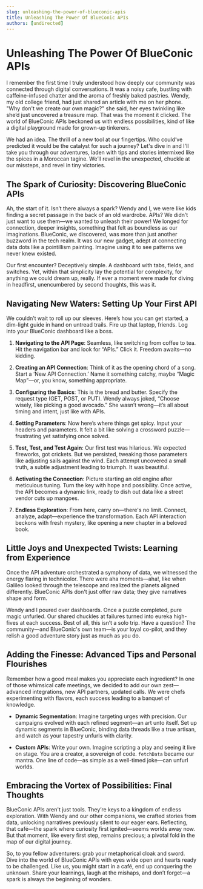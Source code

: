 ```yaml
---
slug: unleashing-the-power-of-blueconic-apis
title: Unleashing The Power Of BlueConic APIs
authors: [undirected]
---
```



# Unleashing The Power Of BlueConic APIs

I remember the first time I truly understood how deeply our community was connected through digital conversations. It was a noisy cafe, bustling with caffeine-infused chatter and the aroma of freshly baked pastries. Wendy, my old college friend, had just shared an article with me on her phone. "Why don't we create our own magic?" she said, her eyes twinkling like she’d just uncovered a treasure map. That was the moment it clicked. The world of BlueConic APIs beckoned us with endless possibilities, kind of like a digital playground made for grown-up tinkerers.

We had an idea. The thrill of a new tool at our fingertips. Who could’ve predicted it would be the catalyst for such a journey? Let's dive in and I'll take you through our adventures, laden with tips and stories intermixed like the spices in a Moroccan tagine. We’ll revel in the unexpected, chuckle at our missteps, and revel in tiny victories.

## The Spark of Curiosity: Discovering BlueConic APIs

Ah, the start of it. Isn’t there always a spark? Wendy and I, we were like kids finding a secret passage in the back of an old wardrobe. APIs? We didn’t just want to use them—we wanted to unleash their power! We longed for connection, deeper insights, something that felt as boundless as our imaginations. BlueConic, we discovered, was more than just another buzzword in the tech realm. It was our new gadget, adept at connecting data dots like a pointillism painting. Imagine using it to see patterns we never knew existed.

Our first encounter? Deceptively simple. A dashboard with tabs, fields, and switches. Yet, within that simplicity lay the potential for complexity, for anything we could dream up, really. If ever a moment were made for diving in headfirst, unencumbered by second thoughts, this was it.

## Navigating New Waters: Setting Up Your First API

We couldn’t wait to roll up our sleeves. Here’s how you can get started, a dim-light guide in hand on untread trails. Fire up that laptop, friends. Log into your BlueConic dashboard like a boss.

1. **Navigating to the API Page**: Seamless, like switching from coffee to tea. Hit the navigation bar and look for “APIs.” Click it. Freedom awaits—no kidding.

2. **Creating an API Connection**: Think of it as the opening chord of a song. Start a ‘New API Connection.’ Name it something catchy, maybe “Magic Map”—or, you know, something appropriate.

3. **Configuring the Basics**: This is the bread and butter. Specify the request type (GET, POST, or PUT). Wendy always joked, “Choose wisely, like picking a good avocado.” She wasn’t wrong—it’s all about timing and intent, just like with APIs.

4. **Setting Parameters**: Now here’s where things get spicy. Input your headers and parameters. It felt a bit like solving a crossword puzzle—frustrating yet satisfying once solved.

5. **Test, Test, and Test Again**: Our first test was hilarious. We expected fireworks, got crickets. But we persisted, tweaking those parameters like adjusting sails against the wind. Each attempt uncovered a small truth, a subtle adjustment leading to triumph. It was beautiful.

6. **Activating the Connection**: Picture starting an old engine after meticulous tuning. Turn the key with hope and possibility. Once active, the API becomes a dynamic link, ready to dish out data like a street vendor cuts up mangoes.

7. **Endless Exploration**: From here, carry on—there's no limit. Connect, analyze, adapt—experience the transformation. Each API interaction beckons with fresh mystery, like opening a new chapter in a beloved book.

## Little Joys and Unexpected Twists: Learning from Experience

Once the API adventure orchestrated a symphony of data, we witnessed the energy flaring in technicolor. There were aha moments—aha!, like when Galileo looked through the telescope and realized the planets aligned differently. BlueConic APIs don't just offer raw data; they give narratives shape and form.

Wendy and I poured over dashboards. Once a puzzle completed, pure magic unfurled. Our shared chuckles at failures turned into eureka high-fives at each success. Best of all, this isn’t a solo trip. Have a question? The community—and BlueConic's own team—is your loyal co-pilot, and they relish a good adventure story just as much as you do.

## Adding the Finesse: Advanced Tips and Personal Flourishes

Remember how a good meal makes you appreciate each ingredient? In one of those whimsical cafe meetings, we decided to add our own zest—advanced integrations, new API partners, updated calls. We were chefs experimenting with flavors, each success leading to a banquet of knowledge.

- **Dynamic Segmentation**: Imagine targeting urges with precision. Our campaigns evolved with each refined segment—an art unto itself. Set up dynamic segments in BlueConic, binding data threads like a true artisan, and watch as your tapestry unfurls with clarity.

- **Custom APIs**: Write your own. Imagine scripting a play and seeing it live on stage. You are a creator, a sovereign of code. `fetchData` became our mantra. One line of code—as simple as a well-timed joke—can unfurl worlds.

## Embracing the Vortex of Possibilities: Final Thoughts

BlueConic APIs aren't just tools. They’re keys to a kingdom of endless exploration. With Wendy and our other companions, we crafted stories from data, unlocking narratives previously silent to our eager ears. Reflecting, that café—the spark where curiosity first ignited—seems worlds away now. But that moment, like every first step, remains precious; a pivotal fold in the map of our digital journey.

So, to you fellow adventurers: grab your metaphorical cloak and sword. Dive into the world of BlueConic APIs with eyes wide open and hearts ready to be challenged. Like us, you might start in a café, end up conquering the unknown. Share your learnings, laugh at the mishaps, and don’t forget—a spark is always the beginning of wonders.